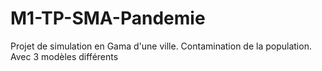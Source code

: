 # M1-TP-SMA-Pandemie
Projet de simulation en Gama d'une ville. Contamination de la population.
Avec 3 modèles différents
